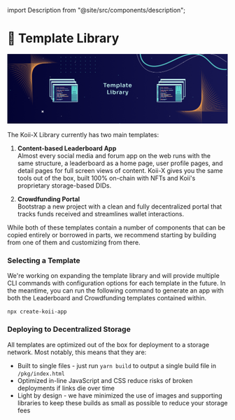 import Description from "@site/src/components/description";


# 🚚 Template Library

![Banner](../img/Template%20Library.png)

<Description
  text="Get started fast with easy to use JavaScript templates"
/>

The Koii-X Library currently has two main templates:

1. **Content-based Leaderboard App**  
   Almost every social media and forum app on the web runs with the same structure, a leaderboard as a home page, user profile pages, and detail pages for full screen views of content. Koii-X gives you the same tools out of the box, built 100% on-chain with NFTs and Koii's proprietary storage-based DIDs.

2. **Crowdfunding Portal**  
   Bootstrap a new project with a clean and fully decentralized portal that tracks funds received and streamlines wallet interactions.

While both of these templates contain a number of components that can be copied entirely or borrowed in parts, we recommend starting by building from one of them and customizing from there.&#x20;

### Selecting a Template

We're working on expanding the template library and will provide multiple CLI commands with configuration options for each template in the future. In the meantime, you can run the following command to generate an app with both the Leaderboard and Crowdfunding templates contained within.

```
npx create-koii-app
```

### **Deploying to Decentralized Storage**

All templates are optimized out of the box for deployment to a storage network. Most notably, this means that they are:

* Built to single files - just run `yarn build` to output a single build file in `/pkg/index.html`
* Optimized in-line JavaScript and CSS reduce risks of broken deployments if links die over time
* Light by design - we have minimized the use of images and supporting libraries to keep these builds as small as possible to reduce your storage fees



